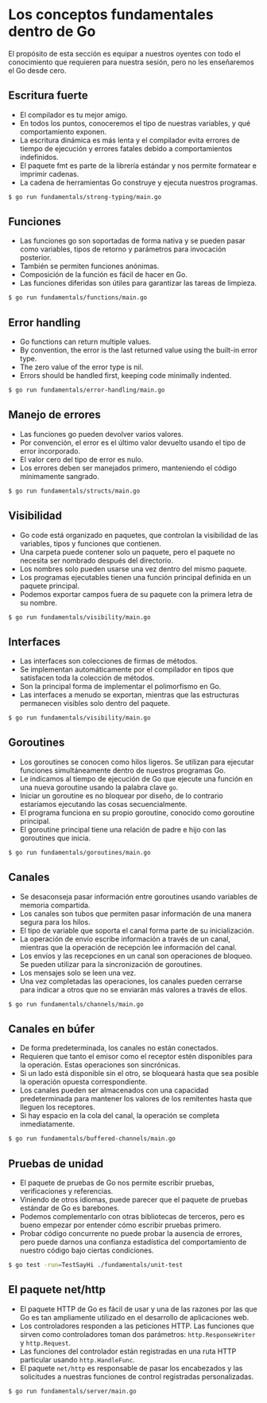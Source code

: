 # Los conceptos fundamentales dentro de Go
El propósito de esta sección es equipar a nuestros oyentes con todo el conocimiento que requieren para nuestra sesión, pero no les enseñaremos el Go desde cero.

## Escritura fuerte
- El compilador es tu mejor amigo. 
- En todos los puntos, conoceremos el tipo de nuestras variables, y qué comportamiento exponen.
- La escritura dinámica es más lenta y el compilador evita errores de tiempo de ejecución y errores fatales debido a comportamientos indefinidos.
- El paquete fmt es parte de la librería estándar y nos permite formatear e imprimir cadenas.
- La cadena de herramientas Go construye y ejecuta nuestros programas.

```bash
$ go run fundamentals/strong-typing/main.go
```
## Funciones
- Las funciones go son soportadas de forma nativa y se pueden pasar como variables, tipos de retorno y parámetros para invocación posterior. 
- También se permiten funciones anónimas.
- Composición de la función es fácil de hacer en Go. 
- Las funciones diferidas son útiles para garantizar las tareas de limpieza. 

```bash
$ go run fundamentals/functions/main.go
```

## Error handling
- Go functions can return multiple values.
- By convention, the error is the last returned value using the built-in error type. 
- The zero value of the error type is nil.
- Errors should be handled first, keeping code minimally indented.


```bash
$ go run fundamentals/error-handling/main.go
```


## Manejo de errores
- Las funciones go pueden devolver varios valores.
- Por convención, el error es el último valor devuelto usando el tipo de error incorporado. 
- El valor cero del tipo de error es nulo.
- Los errores deben ser manejados primero, manteniendo el código mínimamente sangrado.

```bash
$ go run fundamentals/structs/main.go
```


## Visibilidad
- Go code está organizado en paquetes, que controlan la visibilidad de las variables, tipos y funciones que contienen.
- Una carpeta puede contener solo un paquete, pero el paquete no necesita ser nombrado después del directorio.
- Los nombres solo pueden usarse una vez dentro del mismo paquete.
- Los programas ejecutables tienen una función principal definida en un paquete principal.
- Podemos exportar campos fuera de su paquete con la primera letra de su nombre. 

```bash
$ go run fundamentals/visibility/main.go
```
## Interfaces
- Las interfaces son colecciones de firmas de métodos. 
- Se implementan automáticamente por el compilador en tipos que satisfacen toda la colección de métodos. 
- Son la principal forma de implementar el polimorfismo en Go.
- Las interfaces a menudo se exportan, mientras que las estructuras permanecen visibles solo dentro del paquete. 

```bash
$ go run fundamentals/visibility/main.go
```


## Goroutines
- Los goroutines se conocen como hilos ligeros. Se utilizan para ejecutar funciones simultáneamente dentro de nuestros programas Go.
- Le indicamos al tiempo de ejecución de Go que ejecute una función en una nueva goroutine usando la palabra clave `go`.
- Iniciar un goroutine es no bloquear por diseño, de lo contrario estaríamos ejecutando las cosas secuencialmente.
- El programa funciona en su propio goroutine, conocido como goroutine principal. 
- El goroutine principal tiene una relación de padre e hijo con las goroutines que inicia.

```bash
$ go run fundamentals/goroutines/main.go
```
## Canales
- Se desaconseja pasar información entre goroutines usando variables de memoria compartida.
- Los canales son tubos que permiten pasar información de una manera segura para los hilos.
- El tipo de variable que soporta el canal forma parte de su inicialización.
- La operación de envío escribe información a través de un canal, mientras que la operación de recepción lee información del canal.
- Los envíos y las recepciones en un canal son operaciones de bloqueo. Se pueden utilizar para la sincronización de goroutines.
- Los mensajes solo se leen una vez.
- Una vez completadas las operaciones, los canales pueden cerrarse para indicar a otros que no se enviarán más valores a través de ellos.

```bash
$ go run fundamentals/channels/main.go
```

## Canales en búfer
- De forma predeterminada, los canales no están conectados. 
- Requieren que tanto el emisor como el receptor estén disponibles para la operación. Estas operaciones son sincrónicas.
- Si un lado está disponible sin el otro, se bloqueará hasta que sea posible la operación opuesta correspondiente.
- Los canales pueden ser almacenados con una capacidad predeterminada para mantener los valores de los remitentes hasta que lleguen los receptores.
- Si hay espacio en la cola del canal, la operación se completa inmediatamente.

```bash
$ go run fundamentals/buffered-channels/main.go
```


## Pruebas de unidad
- El paquete de pruebas de Go nos permite escribir pruebas, verificaciones y referencias.
- Viniendo de otros idiomas, puede parecer que el paquete de pruebas estándar de Go es barebones.
- Podemos complementarlo con otras bibliotecas de terceros, pero es bueno empezar por entender cómo escribir pruebas primero.
- Probar código concurrente no puede probar la ausencia de errores, pero puede darnos una confianza estadística del comportamiento de nuestro código bajo ciertas condiciones.

```bash
$ go test -run=TestSayHi ./fundamentals/unit-test
```


## El paquete net/http
- El paquete HTTP de Go es fácil de usar y una de las razones por las que Go es tan ampliamente utilizado en el desarrollo de aplicaciones web.
- Los controladores responden a las peticiones HTTP. Las funciones que sirven como controladores toman dos parámetros: `http.ResponseWriter` y `http.Request`.
- Las funciones del controlador están registradas en una ruta HTTP particular usando `http.HandleFunc`.
- El paquete `net/http` es responsable de pasar los encabezados y las solicitudes a nuestras funciones de control registradas personalizadas.

```bash
$ go run fundamentals/server/main.go
```